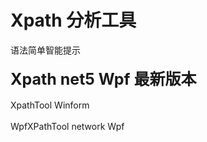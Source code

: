 # Xpath 分析工具 
语法简单智能提示
<br>
<br>
<strong style="font-size:25px">Xpath net5 Wpf 最新版本</strong>
<br>
<br>
XpathTool Winform
<br>
<br>
WpfXPathTool network Wpf
